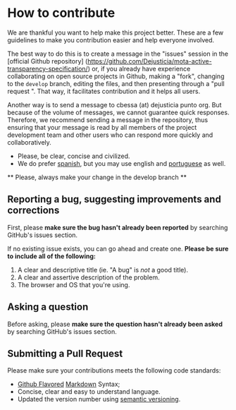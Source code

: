 # How to contribute

We are thankful you want to help make this project better. These are a few guidelines to make you contribution easier and help everyone involved.

The best way to do this is to create a message in the "issues" session in the [official Github repository] (https://github.com/Dejusticia/mota-active-transparency-specification/) or, if you already have experience collaborating on open source projects in Github, making a "fork", changing to the `develop` branch, editing the files, and then presenting through a "pull request ". That way, it facilitates contribution and it helps all users.

Another way is to send a message to cbessa (at) dejusticia punto org. But because of the volume of messages, we cannot guarantee quick responses. Therefore, we recommend sending a message in the repository, thus ensuring that your message is read by all members of the project development team and other users who can respond more quickly and collaboratively.

* Please, be clear, concise and civilized.
* We do prefer [spanish](CONTRIBUYENDO.md), but you may use english and [portuguese](CONTRIBUINDO.md) as well.

** Please, always make your change in the develop branch **

## Reporting a bug, suggesting improvements and corrections

First, please **make sure the bug hasn't already been reported** by searching GitHub's issues section.

If no existing issue exists, you can go ahead and create one. **Please be sure to include all of the following:**

1. A clear and descriptive title (ie. "A bug" is *not* a good title).
2. A clear and assertive description of the problem.
3. The browser and OS that you're using.

## Asking a question

Before asking, please **make sure the question hasn't already been asked** by searching GitHub's issues section.

## Submitting a Pull Request

Please make sure your contributions meets the following code standards:

- [Github Flavored](https://help.github.com/en/articles/basic-writing-and-formatting-syntax) [Markdown](https://guides.github.com/features/mastering-markdown/) Syntax;
- Concise, clear and easy to understand language.
- Updated the version number using [semantic versioning](https://semver.org/).
